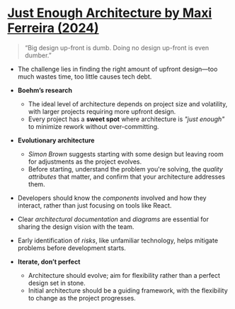 # [Just Enough Architecture by Maxi Ferreira (2024)](https://frontendatscale.com/issues/13/)

> “Big design up-front is dumb. Doing no design up-front is even dumber.”

- The challenge lies in finding the right amount of upfront design—too much wastes time, too little causes tech debt.

- **Boehm’s research**

  - The ideal level of architecture depends on project size and volatility, with larger projects requiring more upfront design.
  - Every project has a **sweet spot** where architecture is _"just enough"_ to minimize rework without over-committing.

- **Evolutionary architecture**

  - _Simon Brown_ suggests starting with some design but leaving room for adjustments as the project evolves.
  - Before starting, understand the problem you're solving, the _quality attributes_ that matter, and confirm that your architecture addresses them.

- Developers should know the _components_ involved and how they interact, rather than just focusing on tools like React.
- Clear _architectural documentation_ and _diagrams_ are essential for sharing the design vision with the team.
- Early identification of _risks_, like unfamiliar technology, helps mitigate problems before development starts.

- **Iterate, don’t perfect**

  - Architecture should evolve; aim for flexibility rather than a perfect design set in stone.
  - Initial architecture should be a guiding framework, with the flexibility to change as the project progresses.
